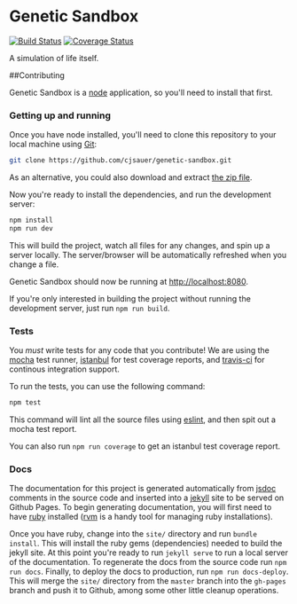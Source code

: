# Genetic Sandbox

[![Build Status](https://travis-ci.org/cjsauer/genetic-sandbox.svg?branch=master)](https://travis-ci.org/cjsauer/genetic-sandbox) [![Coverage Status](https://coveralls.io/repos/github/cjsauer/genetic-sandbox/badge.svg?branch=master)](https://coveralls.io/github/cjsauer/genetic-sandbox?branch=master)

A simulation of life itself.

##Contributing

Genetic Sandbox is a [node](http://nodejs.org/) application, so you'll need
to install that first.

### Getting up and running

Once you have node installed, you'll need to clone this repository to
your local machine using [Git](https://git-scm.com/):

```bash
git clone https://github.com/cjsauer/genetic-sandbox.git
```

As an alternative, you could also download and extract
[the zip file](https://github.com/cjsauer/genetic-sandbox/archive/master.zip).

Now you're ready to install the dependencies, and run the development server:

```bash
npm install
npm run dev
```

This will build the project, watch all files for any changes, and spin up a
server locally. The server/browser will be automatically refreshed when you
change a file.

Genetic Sandbox should now be running at
[http://localhost:8080](http://localhost:8080).

If you're only interested in building the project without running the
development server, just run `npm run build`.

### Tests

You *must* write tests for any code that you contribute! We are using the
[mocha](http://mochajs.org/) test runner, [istanbul](https://github.com/gotwarlost/istanbul)
for test coverage reports, and [travis-ci](https://travis-ci.org/cjsauer/genetic-sandbox)
for continous integration support.

To run the tests, you can use the following command:

```bash
npm test
```

This command will lint all the source files using [eslint](http://eslint.org/),
and then spit out a mocha test report.

You can also run `npm run coverage` to get an istanbul test coverage report. 

### Docs

The documentation for this project is generated automatically from
[jsdoc](http://usejsdoc.org/index.html) comments in the source code and inserted
into a [jekyll](https://jekyllrb.com/) site to be served on Github Pages. To begin
generating documentation, you will first need to have [ruby](https://www.ruby-lang.org/en/)
installed ([rvm](https://rvm.io/) is a handy tool for managing ruby installations).

Once you have ruby, change into the `site/` directory and run `bundle install`.
This will install the ruby gems (dependencies) needed to build the jekyll site.
At this point you're ready to run `jekyll serve` to run a local server of the
documentation. To regenerate the docs from the source code run `npm run docs`.
Finally, to deploy the docs to production, run `npm run docs-deploy`. This will
merge the `site/` directory from the `master` branch into the `gh-pages` branch
and push it to Github, among some other little cleanup operations.
